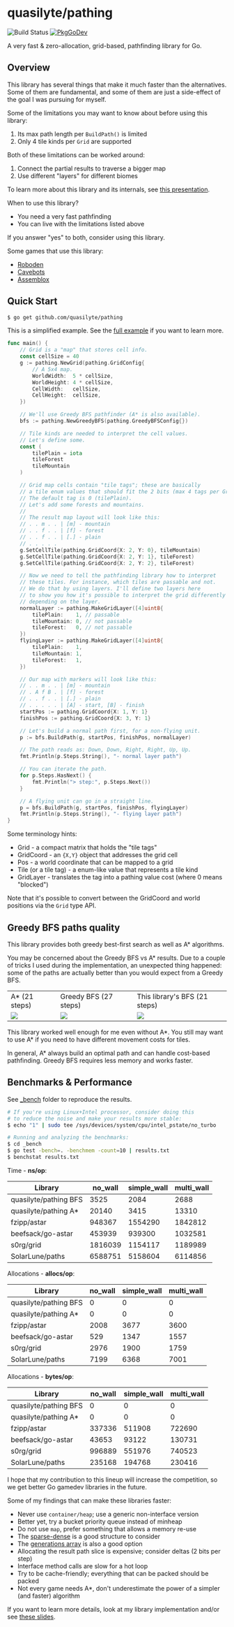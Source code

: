 # quasilyte/pathing

![Build Status](https://github.com/quasilyte/pathing/workflows/Go/badge.svg)
[![PkgGoDev](https://pkg.go.dev/badge/mod/github.com/quasilyte/pathing)](https://pkg.go.dev/mod/github.com/quasilyte/pathing)

A very fast & zero-allocation, grid-based, pathfinding library for Go.

## Overview

This library has several things that make it much faster than the alternatives. Some of them are fundamental, and some of them are just a side-effect of the goal I was pursuing for myself.

Some of the limitations you may want to know about before using this library:

1. Its max path length per `BuildPath()` is limited
2. Only 4 tile kinds per `Grid` are supported

Both of these limitations can be worked around:

1. Connect the partial results to traverse a bigger map
2. Use different "layers" for different biomes

To learn more about this library and its internals, see [this presentation](https://speakerdeck.com/quasilyte/zero-alloc-pathfinding).

When to use this library?

* You need a very fast pathfinding
* You can live with the limitations listed above

If you answer "yes" to both, consider using this library.

Some games that use this library:

* [Roboden](https://store.steampowered.com/app/2416030/Roboden/)
* [Cavebots](https://quasilyte.itch.io/cavebots)
* [Assemblox](https://itch.io/jam/gmtk-2023/rate/2157747)

## Quick Start

```bash
$ go get github.com/quasilyte/pathing
```

This is a simplified example. See the [full example](example_detailed_test.go) if you want to learn more.

```go
func main() {
	// Grid is a "map" that stores cell info.
	const cellSize = 40
	g := pathing.NewGrid(pathing.GridConfig{
		// A 5x4 map.
		WorldWidth:  5 * cellSize,
		WorldHeight: 4 * cellSize,
		CellWidth:   cellSize,
		CellHeight:  cellSize,
	})

	// We'll use Greedy BFS pathfinder (A* is also available).
	bfs := pathing.NewGreedyBFS(pathing.GreedyBFSConfig{})

	// Tile kinds are needed to interpret the cell values.
	// Let's define some.
	const (
		tilePlain = iota
		tileForest
		tileMountain
	)

	// Grid map cells contain "tile tags"; these are basically
	// a tile enum values that should fit the 2 bits (max 4 tags per Grid).
	// The default tag is 0 (tilePlain).
	// Let's add some forests and mountains.
	//
	// The result map layout will look like this:
	// . . m . . | [m] - mountain
	// . . f . . | [f] - forest
	// . . f . . | [.] - plain
	// . . . . .
	g.SetCellTile(pathing.GridCoord{X: 2, Y: 0}, tileMountain)
	g.SetCellTile(pathing.GridCoord{X: 2, Y: 1}, tileForest)
	g.SetCellTile(pathing.GridCoord{X: 2, Y: 2}, tileForest)

	// Now we need to tell the pathfinding library how to interpret
	// these tiles. For instance, which tiles are passable and not.
	// We do that by using layers. I'll define two layers here
	// to show you how it's possible to interpret the grid differently
	// depending on the layer.
	normalLayer := pathing.MakeGridLayer([4]uint8{
		tilePlain:    1, // passable
		tileMountain: 0, // not passable
		tileForest:   0, // not passable
	})
	flyingLayer := pathing.MakeGridLayer([4]uint8{
		tilePlain:    1,
		tileMountain: 1,
		tileForest:   1,
	})

	// Our map with markers will look like this:
	// . . m . . | [m] - mountain
	// . A f B . | [f] - forest
	// . . f . . | [.] - plain
	// . . . . . | [A] - start, [B] - finish
	startPos := pathing.GridCoord{X: 1, Y: 1}
	finishPos := pathing.GridCoord{X: 3, Y: 1}

	// Let's build a normal path first, for a non-flying unit.
	p := bfs.BuildPath(g, startPos, finishPos, normalLayer)

	// The path reads as: Down, Down, Right, Right, Up, Up.
	fmt.Println(p.Steps.String(), "- normal layer path")

	// You can iterate the path.
	for p.Steps.HasNext() {
		fmt.Println("> step:", p.Steps.Next())
	}

	// A flying unit can go in a straight line.
	p = bfs.BuildPath(g, startPos, finishPos, flyingLayer)
	fmt.Println(p.Steps.String(), "- flying layer path")
}
```

Some terminology hints:

* Grid - a compact matrix that holds the "tile tags"
* GridCoord - an `{X,Y}` object that addresses the grid cell
* Pos - a world coordinate that can be mapped to a grid
* Tile (or a tile tag) - a enum-like value that represents a tile kind
* GridLayer - translates the tag into a pathing value cost (where 0 means "blocked")

Note that it's possible to convert between the GridCoord and world positions via the `Grid` type API.

## Greedy BFS paths quality

This library provides both greedy best-first search as well as A* algorithms.

You may be concerned about the Greedy BFS vs A* results. Due to a couple of tricks I used during the implementation, an unexpected thing happened: some of the paths are actually better than you would expect from a Greedy BFS.

<table>
	<tr>
		<td>A* (21 steps)</td>
		<td>Greedy BFS (27 steps)</td>
		<td>This library's BFS (21 steps)</td>
	<tr>
		<td>
			<img src="https://github.com/quasilyte/pathing/assets/6286655/ba657850-8321-4586-80bd-5e466fa3504c">
		</td>
		<td>
			<img src="https://github.com/quasilyte/pathing/assets/6286655/bef9228a-2b0b-4f6d-a5a3-c676c96149e5">
		</td>
		<td>
			<img src="https://github.com/quasilyte/pathing/assets/6286655/b1da357d-5a9c-40b2-a0d0-e8c6a4bbfdea">
		</td>
	</tr>
</table>

This library worked well enough for me even without A*. You still may want to use A* if you need to have different movement costs for tiles.

In general, A* always build an optimal path and can handle cost-based pathfinding. Greedy BFS requires less memory and works faster.

## Benchmarks & Performance

See [_bench](_bench) folder to reproduce the results.

```bash
# If you're using Linux+Intel processor, consider doing this
# to reduce the noise and make your results more stable:
$ echo "1" | sudo tee /sys/devices/system/cpu/intel_pstate/no_turbo

# Running and analyzing the benchmarks:
$ cd _bench
$ go test -bench=. -benchmem -count=10 | results.txt
$ benchstat results.txt
```

Time - **ns/op**:

| Library | no_wall | simple_wall | multi_wall |
|---|---|---|---|
| quasilyte/pathing BFS | 3525 | 2084 | 2688 |
| quasilyte/pathing A* | 20140 | 3415 | 13310 |
| fzipp/astar | 948367 | 1554290 | 1842812 |
| beefsack/go-astar | 453939 | 939300 | 1032581 |
| s0rg/grid | 1816039 | 1154117 | 1189989 |
| SolarLune/paths | 6588751 | 5158604 | 6114856 |

Allocations - **allocs/op**:

| Library | no_wall | simple_wall | multi_wall |
|---|---|---|---|
| quasilyte/pathing BFS | 0 | 0 | 0 |
| quasilyte/pathing A* | 0 | 0 | 0 |
| fzipp/astar | 2008 | 3677 | 3600 |
| beefsack/go-astar | 529 | 1347 | 1557 |
| s0rg/grid | 2976 | 1900 | 1759 |
| SolarLune/paths | 7199 | 6368 | 7001 |

Allocations -  **bytes/op**:

| Library | no_wall | simple_wall | multi_wall |
|---|---|---|---|
| quasilyte/pathing BFS | 0 | 0 | 0 |
| quasilyte/pathing A* | 0 | 0 | 0 |
| fzipp/astar | 337336 | 511908 | 722690 |
| beefsack/go-astar | 43653 | 93122 | 130731 |
| s0rg/grid | 996889 | 551976 | 740523 |
| SolarLune/paths | 235168 | 194768 | 230416 |

I hope that my contribution to this lineup will increase the competition, so we get better Go gamedev libraries in the future.

Some of my findings that can make these libraries faster:

* Never use `container/heap`; use a generic non-interface version
* Better yet, try a bucket priority queue instead of minheap
* Do not use `map`, prefer something that allows a memory re-use
* The [sparse-dense](https://research.swtch.com/sparse) is a good structure to consider
* The [generations array](https://quasilyte.dev/blog/post/gen-map/) is also a good option
* Allocating the result path slice is expensive; consider deltas (2 bits per step)
* Interface method calls are slow for a hot loop
* Try to be cache-friendly; everything that can be packed should be packed
* Not every game needs A*, don't underestimate the power of a simpler (and faster) algorithm

If you want to learn more details, look at my library implementation and/or see [these slides](https://speakerdeck.com/quasilyte/zero-alloc-pathfinding).
